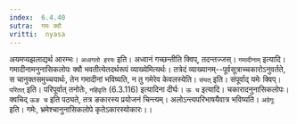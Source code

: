 ```yaml
---
index:  6.4.40
sutra:  गमः क्वौ
vritti:  nyasa
---
```


अयमप्यझलाद्यर्थ आरम्भः। `अध्वगतो हरयः` इति। अध्वानं गच्छन्तीति क्विप्, तदन्तज्जस्।
`गमादीनाम्` इत्यादि। गमादीनामनुनासिकलोपः क्वौ भवतीत्येतदर्थरूपं व्याख्येमित्यर्थः। तत्रेदं व्याख्यानम्--पूर्वसूत्राच्चकारोऽनुवर्तते, स चानुक्तसमुच्चयार्थः, तेन गमादीनां भविष्यति, न तु गमेरेव केवलस्येति। `संयत्` इति। संपूर्वाद् यमेः क्विप्। `परितत्` इति। परिपूर्वात् तनोतेः, `नहिवृति` (6.3.116) इत्यादिना दीर्घः।
`ऊ च` इत्यादि। चकारादनुनासिकलोपः। क्वचिद् `ऊङ च` इति पठ्यते, तत्र ङकारस्य प्रयोजनं चिन्त्यम्। अलोऽन्त्यपरिभाषयैवात्र भविष्यति। `अग्रेगूः` इति। गमेः, भ्रमेश्चानुनासिकलोपे कृतेऽकारस्योकारः।।

